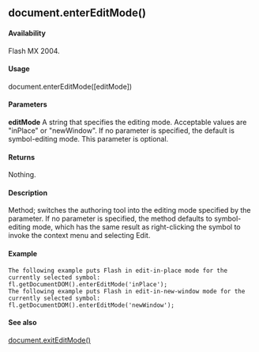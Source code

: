 ## document.enterEditMode()

#### Availability

Flash MX 2004.

#### Usage

document.enterEditMode(\[editMode\])

#### Parameters

**editMode** A string that specifies the editing mode. Acceptable values are "inPlace" or "newWindow". If no parameter is specified, the default is symbol-editing mode. This parameter is optional.

#### Returns

Nothing.

#### Description

Method; switches the authoring tool into the editing mode specified by the parameter. If no parameter is specified, the method defaults to symbol-editing mode, which has the same result as right-clicking the symbol to invoke the context menu and selecting Edit.

#### Example

```
The following example puts Flash in edit-in-place mode for the currently selected symbol:
fl.getDocumentDOM().enterEditMode('inPlace');
The following example puts Flash in edit-in-new-window mode for the currently selected symbol:
fl.getDocumentDOM().enterEditMode('newWindow');

```
#### See also

[document.exitEditMode()](#document.exitEditMode())

<span id="document.exitEditMode()" class="anchor"></span>
